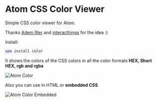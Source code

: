 # Atom CSS Color Viewer

Simple CSS color viewer for Atom.

Thanks [Adem İlter][1] and [interacthings][2] for the idea :)

Install:
```bash
apm install color
```

It shows the colors of the CSS colors in all
the color formats **HEX, Short HEX, rgb and rgba**

![Atom Color](https://dl.dropboxusercontent.com/u/20947008/webbox/atom/atom-color-3.png)

Also you can use in HTML or **embedded CSS**

![Atom Color Embedded](https://dl.dropboxusercontent.com/u/20947008/webbox/atom/atom-color-4.png)

[1]: https://twitter.com/ademilter
[2]: http://interacthings.com/
